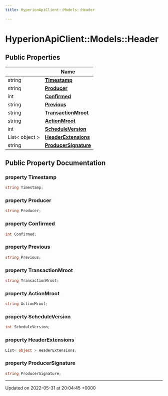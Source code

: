 ```yaml
---
title: HyperionApiClient::Models::Header

---
```


# HyperionApiClient::Models::Header





## Public Properties

|                | Name           |
| -------------- | -------------- |
| string | **[Timestamp](/Classes/class_hyperion_api_client_1_1_models_1_1_header.md#property-timestamp)**  |
| string | **[Producer](/Classes/class_hyperion_api_client_1_1_models_1_1_header.md#property-producer)**  |
| int | **[Confirmed](/Classes/class_hyperion_api_client_1_1_models_1_1_header.md#property-confirmed)**  |
| string | **[Previous](/Classes/class_hyperion_api_client_1_1_models_1_1_header.md#property-previous)**  |
| string | **[TransactionMroot](/Classes/class_hyperion_api_client_1_1_models_1_1_header.md#property-transactionmroot)**  |
| string | **[ActionMroot](/Classes/class_hyperion_api_client_1_1_models_1_1_header.md#property-actionmroot)**  |
| int | **[ScheduleVersion](/Classes/class_hyperion_api_client_1_1_models_1_1_header.md#property-scheduleversion)**  |
| List< object > | **[HeaderExtensions](/Classes/class_hyperion_api_client_1_1_models_1_1_header.md#property-headerextensions)**  |
| string | **[ProducerSignature](/Classes/class_hyperion_api_client_1_1_models_1_1_header.md#property-producersignature)**  |

## Public Property Documentation

### property Timestamp

```csharp
string Timestamp;
```


### property Producer

```csharp
string Producer;
```


### property Confirmed

```csharp
int Confirmed;
```


### property Previous

```csharp
string Previous;
```


### property TransactionMroot

```csharp
string TransactionMroot;
```


### property ActionMroot

```csharp
string ActionMroot;
```


### property ScheduleVersion

```csharp
int ScheduleVersion;
```


### property HeaderExtensions

```csharp
List< object > HeaderExtensions;
```


### property ProducerSignature

```csharp
string ProducerSignature;
```


-------------------------------

Updated on 2022-05-31 at 20:04:45 +0000